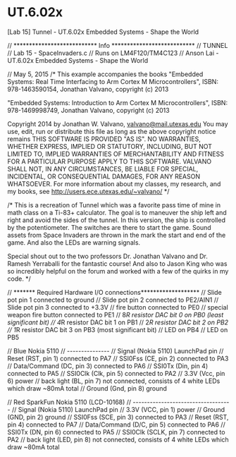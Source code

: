 # UT.6.02x
[Lab 15] Tunnel - UT.6.02x Embedded Systems - Shape the World 



// *************************** Info ***************************
// TUNNEL
// Lab 15 - SpaceInvaders.c
// Runs on LM4F120/TM4C123
// Anson Lai - UT.6.02x Embedded Systems - Shape the World

// May 5, 2015
/* This example accompanies the books
   "Embedded Systems: Real Time Interfacing to Arm Cortex M Microcontrollers",
   ISBN: 978-1463590154, Jonathan Valvano, copyright (c) 2013

   "Embedded Systems: Introduction to Arm Cortex M Microcontrollers",
   ISBN: 978-1469998749, Jonathan Valvano, copyright (c) 2013

 Copyright 2014 by Jonathan W. Valvano, valvano@mail.utexas.edu
    You may use, edit, run or distribute this file
    as long as the above copyright notice remains
 THIS SOFTWARE IS PROVIDED "AS IS".  NO WARRANTIES, WHETHER EXPRESS, IMPLIED
 OR STATUTORY, INCLUDING, BUT NOT LIMITED TO, IMPLIED WARRANTIES OF
 MERCHANTABILITY AND FITNESS FOR A PARTICULAR PURPOSE APPLY TO THIS SOFTWARE.
 VALVANO SHALL NOT, IN ANY CIRCUMSTANCES, BE LIABLE FOR SPECIAL, INCIDENTAL,
 OR CONSEQUENTIAL DAMAGES, FOR ANY REASON WHATSOEVER.
 For more information about my classes, my research, and my books, see
 http://users.ece.utexas.edu/~valvano/
 */
 
/* This is a recreation of Tunnel which was a favorite pass time of mine 
in math class on a Ti-83+ calculator.  The goal is to maneuver the ship 
left and right and avoid the sides of the tunnel.  In this version, the 
ship is controlled by the potentiometer.  The switches are there to 
start the game.  Sound assets from Space Invaders are thrown in the mark 
the start and end of the game.  And also the LEDs are warning signals.


Special shout out to the two professors Dr. Jonathan Valvano and 
Dr. Ramesh Yerraballi for the fantastic course!  And also to Jason King 
who was so incredibly helpful on the forum and worked with a few of the 
quirks in my code.
*/

// ******* Required Hardware I/O connections*******************
// Slide pot pin 1 connected to ground
// Slide pot pin 2 connected to PE2/AIN1
// Slide pot pin 3 connected to +3.3V 
// fire button connected to PE0
// special weapon fire button connected to PE1
// 8*R resistor DAC bit 0 on PB0 (least significant bit)
// 4*R resistor DAC bit 1 on PB1
// 2*R resistor DAC bit 2 on PB2
// 1*R resistor DAC bit 3 on PB3 (most significant bit)
// LED on PB4
// LED on PB5

// Blue Nokia 5110
// ---------------
// Signal        (Nokia 5110) LaunchPad pin
// Reset         (RST, pin 1) connected to PA7
// SSI0Fss       (CE,  pin 2) connected to PA3
// Data/Command  (DC,  pin 3) connected to PA6
// SSI0Tx        (Din, pin 4) connected to PA5
// SSI0Clk       (Clk, pin 5) connected to PA2
// 3.3V          (Vcc, pin 6) power
// back light    (BL,  pin 7) not connected, consists of 4 white LEDs which draw ~80mA total
// Ground        (Gnd, pin 8) ground

// Red SparkFun Nokia 5110 (LCD-10168)
// -----------------------------------
// Signal        (Nokia 5110) LaunchPad pin
// 3.3V          (VCC, pin 1) power
// Ground        (GND, pin 2) ground
// SSI0Fss       (SCE, pin 3) connected to PA3
// Reset         (RST, pin 4) connected to PA7
// Data/Command  (D/C, pin 5) connected to PA6
// SSI0Tx        (DN,  pin 6) connected to PA5
// SSI0Clk       (SCLK, pin 7) connected to PA2
// back light    (LED, pin 8) not connected, consists of 4 white LEDs which draw ~80mA total
